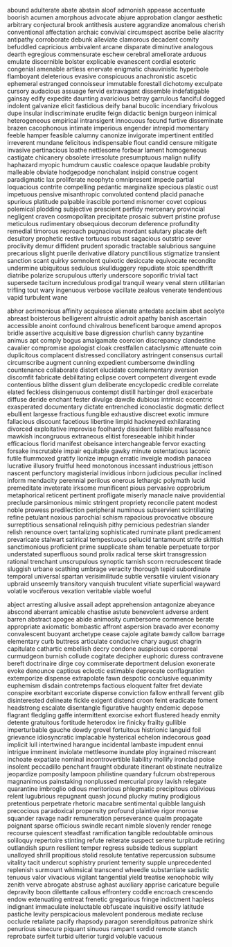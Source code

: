 abound
adulterate
abate
abstain
aloof
admonish
appease
accentuate
boorish
acumen
amorphous
advocate
abjure
approbation
clangor
aesthetic
arbitrary
conjectural
brook
antithesis
austere
aggrandize
anomalous
cherish
conventional
affectation
archaic
convivial
circumspect
ascribe
belie
alacrity
antipathy
corroborate
debunk
alleviate
clamorous
decadent
comity
befuddled
capricious
ambivalent
arcane
disparate
diminutive
analogous
dearth
egregious
commensurate
eschew
cerebral
ameliorate
arduous
emulate
discernible
bolster
explicable
evanescent
cordial
esoteric
congenial
amenable
artless
enervate
enigmatic
chauvinistic
hyperbole
flamboyant
deleterious
evasive
conspicuous
anachronistic
ascetic
ephemeral
estranged
connoisseur
immutable
forestall
dichotomy
exculpate
cursory
audacious
assuage
fervid
extravagant
dissemble
indefatigable
gainsay
edify
expedite
daunting
avaricious
betray
garrulous
fanciful
dogged
indolent
galvanize
elicit
fastidious
deify
banal
bucolic
incendiary
frivolous
dupe
insular
indiscriminate
erudite
feign
didactic
benign
burgeon
inimical
heterogeneous
empirical
intransigent
innocuous
fecund
furtive
disseminate
brazen
cacophonous
intimate
imperious
engender
intrepid
momentary
feeble
hamper
feasible
calumny
canonize
invigorate
impertinent
entitled
irreverent
mundane
felicitous
indispensable
flout
candid
censure
mitigate
invasive
pertinacious
loathe
nettlesome
forbear
lament
homogeneous
castigate
chicanery
obsolete
irresolute
presumptuous
malign
nullify
haphazard
myopic
humdrum
caustic
coalesce
opaque
laudable
probity
malleable
obviate
hodgepodge
nonchalant
insipid
construe
cogent
paradigmatic
lax
proliferate
neophyte
omnipresent
impede
partial
loquacious
contrite
compelling
pedantic
marginalize
specious
plastic
oust
impetuous
pensive
misanthropic
convoluted
contend
placid
panache
spurious
platitude
palpable
irascible
portend
misnomer
covet
copious
polemical
plodding
subjective
prescient
perfidy
mercenary
provincial
negligent
craven
cosmopolitan
precipitate
prosaic
subvert
pristine
profuse
meticulous
rudimentary
obsequious
decorum
deference
profundity
remedial
timorous
reproach
pugnacious
mordant
salutary
placate
deft
desultory
prophetic
restive
tortuous
robust
sagacious
outstrip
sever
proclivity
demur
diffident
prudent
sporadic
tractable
salubrious
sanguine
precarious
slight
puerile
derivative
dilatory
punctilious
stigmatize
transient
sanction
scant
quirky
somnolent
quixotic
desiccate
equivocate
recondite
undermine
ubiquitous
sedulous
skullduggery
repudiate
stoic
spendthrift
diatribe
polarize
scrupulous
utterly
underscore
soporific
trivial
tact
supersede
taciturn
incredulous
prodigal
tranquil
weary
venal
stern
utilitarian
trifling
tout
wary
ingenuous
verbose
vacillate
zealous
venerate
tendentious
vapid
turbulent
wane

abhor
acrimonious
affinity
acquiesce
alienate
antedate
acclaim
abet
acolyte
abreast
boisterous
belligerent
altruistic
adroit
apathy
banish
ascertain
accessible
anoint
confound
chivalrous
beneficent
baroque
amend
apropos
bridle
assertive
acquisitive
base
digression
churlish
canny
byzantine
animus
apt
comply
bogus
amalgamate
coercion
discrepancy
clandestine
cavalier
compromise
apologist
cloak
crestfallen
cataclysmic
attenuate
coin
duplicitous
complacent
distressed
conciliatory
astringent
consensus
curtail
circumscribe
augment
cunning
expedient
cumbersome
dwindling
countenance
collaborate
distort
elucidate
complementary
aversion
discomfit
fabricate
debilitating
eclipse
covert
competent
divergent
evade
contentious
blithe
dissent
glum
deliberate
encyclopedic
credible
correlate
elated
feckless
disingenuous
contempt
distill
harbinger
droll
exacerbate
diffuse
deride
enchant
fester
divulge
dawdle
dubious
intrinsic
eccentric
exasperated
documentary
dictate
entrenched
iconoclastic
dogmatic
deflect
ebullient
largesse
fractious
fungible
exhaustive
discreet
exotic
immure
fallacious
discount
facetious
libertine
limpid
hackneyed
exhilarating
divorced
exploitative
improvise
foolhardy
dissident
fallible
malfeasance
mawkish
incongruous
extraneous
elitist
foreseeable
inhibit
hinder
efficacious
florid
manifest
obeisance
interchangeable
fervor
exacting
forsake
inscrutable
impair
equitable
gawky
minute
ostentatious
laconic
futile
flummoxed
gratify
lionize
impugn
erratic
inveigle
modish
panacea
lucrative
illusory
fruitful
heed
monotonous
incessant
industrious
jettison
nascent
perfunctory
magisterial
invidious
inborn
judicious
peculiar
inclined
inform
mendacity
perennial
perilous
onerous
lethargic
polymath
lucid
premeditate
inveterate
irksome
munificent
pious
pervasive
opprobrium
metaphorical
reticent
pertinent
profligate
miserly
manacle
naive
providential
preclude
parsimonious
mimic
stringent
propriety
reconcile
patent
modest
noble
prowess
predilection
peripheral
numinous
subservient
scintillating
refine
petulant
noxious
parochial
schism
rapacious
provocative
obscure
surreptitious
sensational
relinquish
pithy
pernicious
pedestrian
slander
relish
renounce
overt
tantalizing
sophisticated
ruminate
pliant
predicament
prevaricate
stalwart
satirical
tempestuous
pellucid
tantamount
strife
skittish
sanctimonious
proficient
prime
supplicate
sham
tenable
perpetuate
torpor
understated
superfluous
sound
prolix
radical
terse
skirt
transgression
rational
trenchant
unscrupulous
synoptic
tarnish
scorn
recrudescent
tirade
sluggish
urbane
scathing
umbrage
veracity
thorough
tepid
subordinate
temporal
universal
spartan
verisimilitude
subtle
versatile
virulent
visionary
upbraid
unseemly
transitory
vanquish
truculent
vitiate
superficial
wayward
volatile
vociferous
vexation
veritable
viable
woeful

abject
arresting
allusive
assail
adept
apprehension
antagonize
abeyance
abscond
aberrant
amicable
chastise
astute
benevolent
adverse
ardent
barren
abstract
apogee
abide
animosity
cumbersome
commence
berate
appropriate
axiomatic
bombastic
affront
aspersion
bravado
aver
economy
convalescent
buoyant
archetype
cease
cajole
agitate
bawdy
callow
barrage
elementary
curb
buttress
articulate
conducive
chary
august
chagrin
capitulate
cathartic
embellish
decry
condone
auspicious
corporeal
curmudgeon
burnish
collude
cogitate
decipher
euphoric
duress
contravene
bereft
doctrinaire
dirge
coy
commiserate
deportment
delusion
exonerate
evoke
denounce
captious
eclectic
estimable
deprecate
conflagration
extemporize
dispense
extrapolate
fawn
despotic
conclusive
equanimity
euphemism
disdain
contretemps
factious
eloquent
falter
fret
deviate
conspire
exorbitant
excoriate
disperse
conviction
fallow
enthrall
fervent
glib
disinterested
delineate
fickle
exigent
distend
croon
feint
eradicate
foment
headstrong
escalate
disentangle
figurative
haughty
endemic
depose
flagrant
fledgling
gaffe
intermittent
exorcise
exhort
flustered
heady
enmity
detente
gratuitous
fortitude
heterodox
ire
finicky
frailty
gullible
imperturbable
gauche
dowdy
grovel
fortuitous
histrionic
languid
foil
grievance
idiosyncratic
implacable
hysterical
echelon
indecorous
goad
implicit
lull
intertwined
harangue
incidental
lambaste
impudent
ennui
intrigue
imminent
inviolate
mettlesome
inundate
ploy
ingrained
miscreant
inchoate
expatiate
nominal
incontrovertible
liability
mollify
ironclad
poise
insolent
peccadillo
penchant
fraught
obdurate
itinerant
obstinate
neutralize
jeopardize
pomposity
lampoon
philistine
quandary
fulcrum
obstreperous
magnanimous
painstaking
nonplussed
mercurial
proxy
lavish
relegate
quarantine
imbroglio
odious
meritorious
phlegmatic
precipitous
oblivious
relent
lugubrious
repugnant
quash
jocund
plucky
mutiny
prodigious
pretentious
perpetrate
rhetoric
macabre
sentimental
quibble
languish
precocious
paradoxical
propensity
profound
plaintive
rigor
morose
squander
ravage
nadir
remuneration
perseverance
qualm
propagate
poignant
sparse
officious
swindle
recant
nimble
slovenly
render
renege
recourse
quiescent
steadfast
ramification
tangible
redoubtable
ominous
soliloquy
repertoire
stinting
refute
reiterate
suspect
serene
turpitude
retiring
outlandish
spurn
resilient
temper
regress
subside
tedious
supplant
unalloyed
shrill
propitious
stolid
resolute
tentative
repercussion
subsume
vitality
tacit
undercut
sophistry
prurient
temerity
supple
unprecedented
replenish
surmount
whimsical
transcend
wheedle
substantiate
sadistic
tenuous
valor
vivacious
vigilant
tangential
yield
treatise
xenophobic
wily
zenith
verve
abrogate
abstruse
aghast
auxiliary
apprise
caricature
beguile
depravity
boon
dilettante
callous
effrontery
coddle
encroach
crescendo
endow
extenuating
entreat
frenetic
gregarious
fringe
indictment
hapless
indignant
immaculate
ineluctable
obfuscate
inquisitive
ossify
latitude
pastiche
levity
perspicacious
malevolent
ponderous
mediate
recluse
occlude
retaliate
pacify
rhapsody
paragon
serendipitous
patronize
shirk
penurious
sinecure
piquant
sinuous
rampant
sordid
remote
stanch
reprobate
surfeit
turbid
ulterior
turgid
voluble
vacuous
